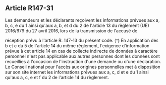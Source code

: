 ## Article R147-31

Les demandeurs et les déclarants reçoivent les informations prévues aux a, b, c, e du 1 ainsi qu'aux a, b, et
d du 2 de l'article 13 du règlement (UE) 2016/679 du 27 avril 2016, lors de la transmission de l'accusé de

réception prévu à l'article R. 147-13 du présent code. (^)
En application des b et c du 5 de l'article 14 du même règlement, l'exigence d'information prévue à cet article
14 en cas de collecte indirecte de données à caractère personnel n'est pas applicable aux autres personnes
dont les données sont recueillies à l'occasion de l'instruction d'une demande ou d'une déclaration. Le Conseil
national pour l'accès aux origines personnelles met à disposition sur son site internet les informations
prévues aux a, c, d et e du 1 ainsi qu'aux a, c, e et f du 2 de l'article 14 du règlement.

